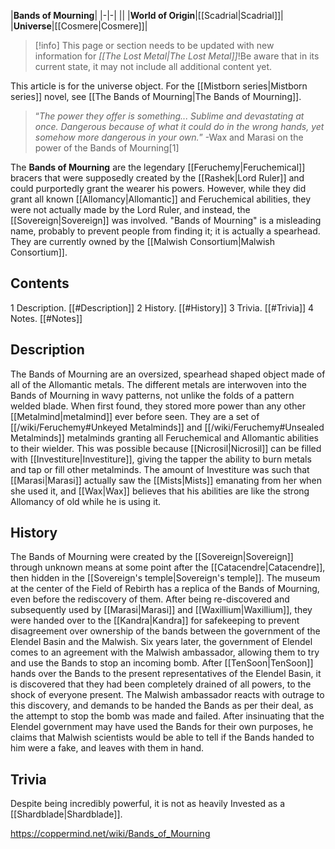 |**Bands of Mourning**|
|-|-|
||
|**World of Origin**|[[Scadrial\|Scadrial]]|
|**Universe**|[[Cosmere\|Cosmere]]|

> [!info] This page or section needs to be updated with new information for *[[The Lost Metal\|The Lost Metal]]*!Be aware that in its current state, it may not include all additional content yet.

This article is for the universe object. For the [[Mistborn series\|Mistborn series]] novel, see [[The Bands of Mourning\|The Bands of Mourning]].
>“*The power they offer is something... Sublime and devastating at once. Dangerous because of what it could do in the wrong hands, yet somehow *more* dangerous in your own.*”
\-Wax and Marasi on the power of the Bands of Mourning[1]


The **Bands of Mourning** are the legendary [[Feruchemy\|Feruchemical]] bracers that were supposedly created by the [[Rashek\|Lord Ruler]] and could purportedly grant the wearer his powers. However, while they did grant all known [[Allomancy\|Allomantic]] and Feruchemical abilities, they were not actually made by the Lord Ruler, and instead, the [[Sovereign\|Sovereign]] was involved. "Bands of Mourning" is a misleading name, probably to prevent people from finding it; it is actually a spearhead. They are currently owned by the [[Malwish Consortium\|Malwish Consortium]].

## Contents

1 Description. [[#Description]] 
2 History. [[#History]] 
3 Trivia. [[#Trivia]] 
4 Notes. [[#Notes]] 


## Description
The Bands of Mourning are an oversized, spearhead shaped object made of all of the Allomantic metals. The different metals are interwoven into the Bands of Mourning in wavy patterns, not unlike the folds of a pattern welded blade. When first found, they stored more power than any other [[Metalmind\|metalmind]] ever before seen.
They are a set of [[/wiki/Feruchemy#Unkeyed Metalminds]] and [[/wiki/Feruchemy#Unsealed Metalminds]] metalminds granting all Feruchemical and Allomantic abilities to their wielder.
This was possible because [[Nicrosil\|Nicrosil]] can be filled with [[Investiture\|Investiture]], giving the tapper the ability to burn metals and tap or fill other metalminds. The amount of Investiture was such that [[Marasi\|Marasi]] actually saw the [[Mists\|Mists]] emanating from her when she used it, and [[Wax\|Wax]] believes that his abilities are like the strong Allomancy of old while he is using it.

## History
The Bands of Mourning were created by the [[Sovereign\|Sovereign]] through unknown means at some point after the [[Catacendre\|Catacendre]], then hidden in the [[Sovereign's temple\|Sovereign's temple]]. The museum at the center of the Field of Rebirth has a replica of the Bands of Mourning, even before the rediscovery of them.
After being re-discovered and subsequently used by [[Marasi\|Marasi]] and [[Waxillium\|Waxillium]], they were handed over to the [[Kandra\|Kandra]] for safekeeping to prevent disagreement over ownership of the bands between the government of the Elendel Basin and the Malwish.
Six years later, the government of Elendel comes to an agreement with the Malwish ambassador, allowing them to try and use the Bands to stop an incoming bomb. After [[TenSoon\|TenSoon]] hands over the Bands to the present representatives of the Elendel Basin, it is discovered that they had been completely drained of all powers, to the shock of everyone present. The Malwish ambassador reacts with outrage to this discovery, and demands to be handed the Bands as per their deal, as the attempt to stop the bomb was made and failed. After insinuating that the Elendel government may have used the Bands for their own purposes, he claims that Malwish scientists would be able to tell if the Bands handed to him were a fake, and leaves with them in hand.

## Trivia
Despite being incredibly powerful, it is not as heavily Invested as a [[Shardblade\|Shardblade]].



https://coppermind.net/wiki/Bands_of_Mourning